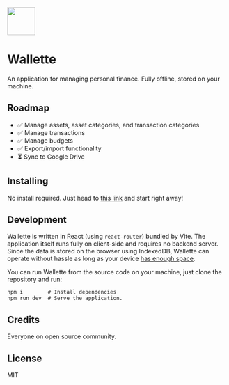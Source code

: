 <img src="https://raw.githubusercontent.com/adithyaharun/wallette/refs/heads/main/public/pwa-192x192.webp" height="64" />

# Wallette

An application for managing personal finance. Fully offline, stored on your machine.

## Roadmap

- ✅ Manage assets, asset categories, and transaction categories
- ✅ Manage transactions
- ✅ Manage budgets
- ✅ Export/import functionality
- ⏳ Sync to Google Drive

## Installing

No install required. Just head to [this link](https://app.wallette.id) and start right away!

## Development

Wallette is written in React (using `react-router`) bundled by Vite. The application itself runs fully on client-side and requires no backend server. Since the data is stored on the browser using IndexedDB, Wallette can operate without hassle as long as your device [has enough space](https://developer.mozilla.org/en-US/docs/Web/API/Storage_API/Storage_quotas_and_eviction_criteria#how_much_data_can_be_stored).

You can run Wallette from the source code on your machine, just clone the repository and run:

```shell
npm i        # Install dependencies
npm run dev  # Serve the application.
```

## Credits

Everyone on open source community.

## License

MIT
